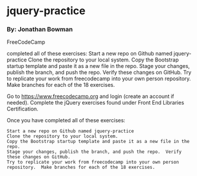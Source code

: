 # jquery-practice


### By: Jonathan Bowman

FreeCodeCamp

completed all of these exercises:      Start a new repo on Github named jquery-practice     Clone the repository to your local system.     Copy the Bootstrap startup template and paste it as a new file in the repo.       Stage your changes, publish the branch, and push the repo.  Verify these changes on GitHub.     Try to replicate your work from freecodecamp into your own person repository.  Make branches for each of the 18 exercises.





Go to https://www.freecodecamp.org and login (create an account if needed).  Complete the jQuery exercises found under Front End Libraries Certification.

Once you have completed all of these exercises:

    Start a new repo on Github named jquery-practice
    Clone the repository to your local system.
    Copy the Bootstrap startup template and paste it as a new file in the repo.  
    Stage your changes, publish the branch, and push the repo.  Verify these changes on GitHub.
    Try to replicate your work from freecodecamp into your own person repository.  Make branches for each of the 18 exercises.


